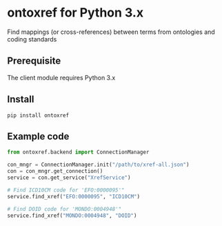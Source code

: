 # ontoxref for Python 3.x

Find mappings (or cross-references) between terms from ontologies and coding standards

## Prerequisite

The client module requires Python 3.x

## Install

```
pip install ontoxref
```

## Example code

```python
from ontoxref.backend import ConnectionManager

con_mngr = ConnectionManager.init("/path/to/xref-all.json")
con = con_mngr.get_connection()
service = con.get_service("XrefService")

# Find ICD10CM code for 'EFO:0000095'"
service.find_xref("EFO:0000095", "ICD10CM")

# Find DOID code for 'MONDO:0004948'"
service.find_xref("MONDO:0004948", "DOID")
```